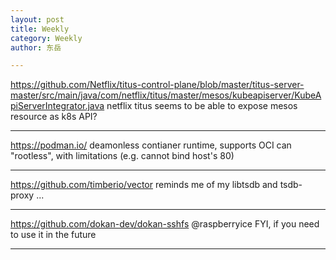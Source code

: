 ```yaml
---
layout: post
title: Weekly
category: Weekly
author: 东岳

---
```


https://github.com/Netflix/titus-control-plane/blob/master/titus-server-master/src/main/java/com/netflix/titus/master/mesos/kubeapiserver/KubeApiServerIntegrator.java netflix titus seems to be able to expose mesos resource as k8s API?

***

https://podman.io/
deamonless contianer runtime, supports OCI
can "rootless", with limitations (e.g. cannot bind host's 80)

***

https://github.com/timberio/vector reminds me of my libtsdb and tsdb-proxy ...

***

https://github.com/dokan-dev/dokan-sshfs @raspberryice FYI, if you need to use it in the future

***

